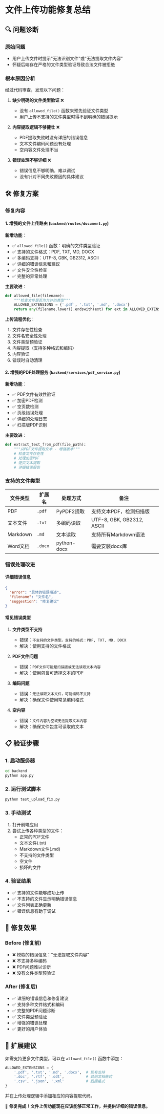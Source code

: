 # 文件上传功能修复总结

## 🔍 问题诊断

### 原始问题

- 用户上传文件时提示"无法识别文件"或"无法提取文件内容"
- 怀疑后端存在严格的文件类型验证导致合法文件被拒绝

### 根本原因分析

经过代码审查，发现以下问题：

1. **缺少明确的文件类型验证** ❌
   - 没有 `allowed_file()` 函数来预先验证文件类型
   - 用户上传不支持的文件类型时得不到明确的错误提示

2. **内容提取逻辑不够健壮** ❌
   - PDF提取失败时没有详细的错误信息
   - 文本文件编码问题没有处理
   - 空内容文件处理不当

3. **错误处理不够详细** ❌
   - 错误信息不够明确，难以调试
   - 没有针对不同失败原因的具体建议

## 🛠️ 修复方案

### 修复内容

#### 1. 增强的文件上传路由 (`backend/routes/document.py`)

**新增功能**：

- ✅ `allowed_file()` 函数：明确的文件类型验证
- ✅ 支持的文件格式：PDF, TXT, MD, DOCX
- ✅ 多编码支持：UTF-8, GBK, GB2312, ASCII
- ✅ 详细的错误信息和建议
- ✅ 文件安全性检查
- ✅ 完整的异常处理

**主要改进**：

```python
def allowed_file(filename):
    """检查文件是否为允许的类型"""
    ALLOWED_EXTENSIONS = {'.pdf', '.txt', '.md', '.docx'}
    return any(filename.lower().endswith(ext) for ext in ALLOWED_EXTENSIONS)
```

**上传流程优化**：

1. 文件存在性检查
2. 文件名安全性处理
3. 文件类型预验证
4. 内容提取（支持多种格式和编码）
5. 内容验证
6. 错误时自动清理

#### 2. 增强的PDF处理服务 (`backend/services/pdf_service.py`)

**新增功能**：

- ✅ PDF文件有效性验证
- ✅ 加密PDF检测
- ✅ 空页数检测
- ✅ 页级错误处理
- ✅ 详细的处理日志
- ✅ 扫描版PDF识别

**主要改进**：

```python
def extract_text_from_pdf(file_path):
    """从PDF文件提取文本 - 增强版本"""
    # 检查文件存在性
    # 处理加密PDF
    # 逐页文本提取
    # 详细错误报告
```

### 支持的文件类型

| 文件类型 | 扩展名 | 处理方式 | 备注 |
|---------|--------|----------|------|
| PDF | `.pdf` | PyPDF2提取 | 支持文本PDF，检测扫描版 |
| 文本文件 | `.txt` | 多编码读取 | UTF-8, GBK, GB2312, ASCII |
| Markdown | `.md` | 文本读取 | 支持所有Markdown语法 |
| Word文档 | `.docx` | python-docx | 需要安装docx库 |

### 错误处理改进

#### 详细错误信息

```json
{
  "error": "具体的错误描述",
  "filename": "文件名",
  "suggestion": "修复建议"
}
```

#### 常见错误类型

1. **文件类型不支持**
   - 错误：`不支持的文件类型。支持的格式：PDF, TXT, MD, DOCX`
   - 解决：使用支持的文件格式

2. **PDF文件问题**
   - 错误：`PDF文件可能是扫描版或无法读取文本内容`
   - 解决：使用包含可选择文本的PDF

3. **编码问题**
   - 错误：`无法读取文本文件，可能编码不支持`
   - 解决：确保文件使用常见编码格式

4. **空内容**
   - 错误：`文件内容为空或无法提取文本内容`
   - 解决：确保文件包含可读取的文本

## 📋 验证步骤

### 1. 启动服务器

```bash
cd backend
python app.py
```

### 2. 运行测试脚本

```bash
python test_upload_fix.py
```

### 3. 手动测试

1. 打开前端应用
2. 尝试上传各种类型的文件：
   - 正常的PDF文件
   - 文本文件(.txt)  
   - Markdown文件(.md)
   - 不支持的文件类型
   - 空文件
   - 损坏的文件

### 4. 验证结果

- ✅ 支持的文件能够成功上传
- ✅ 不支持的文件显示明确错误信息
- ✅ 文件列表正确更新
- ✅ 错误信息有助于调试

## 🎯 修复效果

### Before (修复前)

- ❌ 模糊的错误信息："无法提取文件内容"
- ❌ 不支持多种编码
- ❌ PDF问题难以诊断
- ❌ 没有文件类型预验证

### After (修复后)

- ✅ 详细的错误信息和修复建议
- ✅ 支持多种文件格式和编码
- ✅ 完整的PDF问题诊断
- ✅ 文件类型预验证
- ✅ 增强的错误处理
- ✅ 更好的用户体验

## 🚀 扩展建议

如需支持更多文件类型，可以在 `allowed_file()` 函数中添加：

```python
ALLOWED_EXTENSIONS = {
    '.pdf', '.txt', '.md', '.docx',  # 现有支持
    '.doc', '.rtf', '.odt',          # 其他文档格式
    '.csv', '.json', '.xml'          # 数据格式
}
```

并在上传处理逻辑中添加相应的内容提取代码。

🎉 **修复完成！文件上传功能现在应该能够正常工作，并提供详细的错误信息。**
